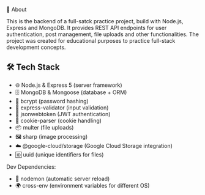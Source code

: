 📌 About

This is the backend of a full-satck practice project, build with Node.js, Express and MongoDB.
It provides REST API endpoints for user authentication, post management, file uploads and other functionalities.
The project was created for educational purposes to practice full-stack development concepts.

## 🛠️ Tech Stack

- 🌐 Node.js & Express 5 (server framework)
- 🗄️ MongoDB & Mongoose (database + ORM)
- 🔐 bcrypt (password hashing)
- 📝 express-validator (input validation)
- 🔑 jsonwebtoken (JWT authentication)
- 🍪 cookie-parser (cookie handling)
- 📦 multer (file uploads)
- 🖼️ sharp (image processing)
- ☁️ @google-cloud/storage (Google Cloud Storage integration)
- 🆔 uuid (unique identifiers for files)

Dev Dependencies:

- 🔧 nodemon (automatic server reload)
- 🌍 cross-env (environment variables for different OS)